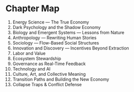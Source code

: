# Chapter Map

1. Energy Science — The True Economy
2. Dark Psychology and the Shadow Economy
3. Biology and Emergent Systems — Lessons from Nature
4. Anthropology — Rewriting Human Stories
5. Sociology — Flow-Based Social Structures
6. Innovation and Discovery — Incentives Beyond Extraction
7. Labor and Value
8. Ecosystem Stewardship
9. Governance as Real-Time Feedback
10. Technology and AI
11. Culture, Art, and Collective Meaning
12. Transition Paths and Building the New Economy
13. Collapse Traps & Conflict Defense
